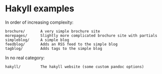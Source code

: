 Hakyll examples
===============

In order of increasing complexity:

    brochure/       A very simple brochure site
    morepages/      Slightly more complicated brochure site with partials
    simpleblog/     A simple blog
    feedblog/       Adds an RSS feed to the simple blog
    tagblog/        Adds tags to the simple blog

In no real category:

    hakyll/         The hakyll website (some custom pandoc options)
